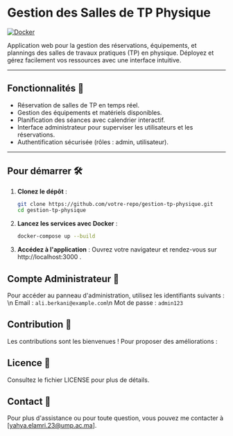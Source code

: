 # Gestion des Salles de TP Physique

[![Docker](https://img.shields.io/badge/docker-%230db7ed.svg?style=for-the-badge&logo=docker&logoColor=white)](https://www.docker.com/)

Application web pour la gestion des réservations, équipements, et plannings des salles de travaux pratiques (TP) en physique. Déployez et gérez facilement vos ressources avec une interface intuitive.

---

## Fonctionnalités 🚀
- Réservation de salles de TP en temps réel.
- Gestion des équipements et matériels disponibles.
- Planification des séances avec calendrier interactif.
- Interface administrateur pour superviser les utilisateurs et les réservations.
- Authentification sécurisée (rôles : admin, utilisateur).

---

## Pour démarrer 🛠️

1. **Clonez le dépôt** :
   ```bash
   git clone https://github.com/votre-repo/gestion-tp-physique.git
   cd gestion-tp-physique
    ```

2. **Lancez les services avec Docker** :
    ```bash
    docker-compose up --build
    ```

3. **Accédez à l'application** :
Ouvrez votre navigateur et rendez-vous sur http://localhost:3000 .

## Compte Administrateur 🔑
Pour accéder au panneau d'administration, utilisez les identifiants suivants : \n
Email : `ali.berkani@example.com`\n
Mot de passe : `admin123`

## Contribution 🤝
Les contributions sont les bienvenues ! Pour proposer des améliorations :


## Licence 📝
Consultez le fichier LICENSE pour plus de détails.

## Contact 📧
Pour plus d'assistance ou pour toute question, vous pouvez me contacter à [yahya.elamri.23@ump.ac.ma].
